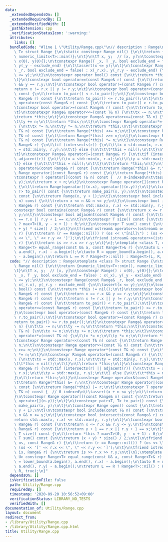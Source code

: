 ```yaml
---
data:
  _extendedDependsOn: []
  _extendedRequiredBy: []
  _extendedVerifiedWith: []
  _pathExtension: cpp
  _verificationStatusIcon: ':warning:'
  attributes:
    links: []
  bundledCode: "#line 1 \"Utility/Range.cpp\"\n// description : Range\ntemplate <class\
    \ T> struct Range {\n\tstatic constexpr Range nil() {\n\t\treturn {numeric_limits<T>::min(),\
    \ numeric_limits<T>::min()};\n\t}\n\tT x, y;  // [x, y]\n\tconstexpr Range() :\
    \ x(0), y(0){};\n\tconstexpr Range(T _x, T _y, bool exclude_end = false) : x(_x),\
    \ y(_y - exclude_end) {\n\t\tassert(x <= y);\n\t}\n\tconstexpr Range(const Range&\
    \ _r, bool exclude_end = false) : x(_r.x), y(_r.y - exclude_end) {\n\t\tassert(x\
    \ <= y);\n\t}\n\tconstexpr operator bool() const {\n\t\treturn *this != nil();\n\
    \t}\n\tconstexpr bool operator==(const Range& r) const {\n\t\treturn x == r.x\
    \ && y == r.y;\n\t}\n\tconstexpr bool operator!=(const Range& r) const {\n\t\t\
    return x != r.x || y != r.y;\n\t}\n\tconstexpr bool operator<(const Range& r)\
    \ const {\n\t\treturn to_pair() < r.to_pair();\n\t}\n\tconstexpr bool operator<=(const\
    \ Range& r) const {\n\t\treturn to_pair() <= r.to_pair();\n\t}\n\tconstexpr bool\
    \ operator>(const Range& r) const {\n\t\treturn to_pair() > r.to_pair();\n\t}\n\
    \tconstexpr bool operator>=(const Range& r) const {\n\t\treturn to_pair() >= r.to_pair();\n\
    \t}\n\tconstexpr Range& operator<<=(const T& n) {\n\t\tx -= n;\n\t\ty -= n;\n\t\
    \treturn *this;\n\t}\n\tconstexpr Range& operator>>=(const T& n) {\n\t\tx += n;\n\
    \t\ty += n;\n\t\treturn *this;\n\t}\n\tconstexpr Range& operator*=(const T& n)\
    \ {\n\t\tx *= n;\n\t\ty *= n;\n\t\treturn *this;\n\t}\n\tconstexpr Range operator<<(const\
    \ T& n) const {\n\t\treturn Range(*this) <<= n;\n\t}\n\tconstexpr Range operator>>(const\
    \ T& n) const {\n\t\treturn Range(*this) >>= n;\n\t}\n\tconstexpr Range operator*(const\
    \ T& n) const {\n\t\treturn Range(*this) *= n;\n\t}\n\tconstexpr Range& operator&=(const\
    \ Range& r) {\n\t\tif (intersects(r)) {\n\t\t\tx = std::max(x, r.x);\n\t\t\ty\
    \ = std::min(y, r.y);\n\t\t} else {\n\t\t\t*this = nil();\n\t\t}\n\t\treturn *this;\n\
    \t}\n\tconstexpr Range& operator|=(const Range& r) {\n\t\tif (intersects(r) ||\
    \ adjacent(r)) {\n\t\t\tx = std::min(x, r.x);\n\t\t\ty = std::max(y, r.y);\n\t\
    \t} else {\n\t\t\t*this = nil();\n\t\t}\n\t\treturn *this;\n\t}\n\tconstexpr Range\
    \ operator&(const Range& r) const {\n\t\treturn Range(*this) &= r;\n\t}\n\tconstexpr\
    \ Range operator|(const Range& r) const {\n\t\treturn Range(*this) |= r;\n\t}\n\
    \tconstexpr T operator[](const T& n) const {  // 0-indexed\n\t\tassert(x + n <=\
    \ y);\n\t\treturn x + n;\n\t}\n\tconstexpr Range operator[](const Range& n) const\
    \ {\n\t\treturn Range(operator[](n.x), operator[](n.y));\n\t}\n\tconstexpr pair<T,\
    \ T> to_pair() const {\n\t\treturn make_pair(x, y);\n\t}\n\tconstexpr Range open()\
    \ const {\n\t\treturn Range(x, y + 1);\n\t}\n\tconstexpr bool include(const T&\
    \ n) const {\n\t\treturn x <= n && n <= y;\n\t}\n\tconstexpr bool intersects(const\
    \ Range& r) const {\n\t\treturn std::max(x, r.x) <= std::min(y, r.y);\n\t}\n\t\
    constexpr bool contains(const Range& r) const {\n\t\treturn x <= r.x && r.y <=\
    \ y;\n\t}\n\tconstexpr bool adjacent(const Range& r) const {\n\t\treturn y + 1\
    \ == r.x || r.y + 1 == x;\n\t}\n\tconstexpr T size() const {\n\t\treturn *this\
    \ ? max<T>(0, y - x + 1) : 0;\n\t}\n\tconstexpr T sum() const {\n\t\treturn (x\
    \ + y) * size() / 2;\n\t}\n\tfriend ostream& operator<<(ostream& os, const Range&\
    \ r) {\n\t\treturn (r == Range::nil()) ? (os << \"[nil]\") : (os << '[' << r.x\
    \ << \", \" << r.y << ']');\n\t}\n\tfriend istream& operator>>(istream& is, Range&\
    \ r) {\n\t\treturn is >> r.x >> r.y;\n\t}\n};\ntemplate <class T, class U> constexpr\
    \ Range<T> equal_range(const U& a, const Range<T>& r) {\n\tauto L = lower_bound(a.begin(),\
    \ a.end(), r.x) - a.begin();\n\tauto R = upper_bound(a.begin(), a.end(), r.y)\
    \ - a.begin();\n\treturn L == R ? Range<T>::nil() : Range<T>(L, R, true);\n}\n"
  code: "// description : Range\ntemplate <class T> struct Range {\n\tstatic constexpr\
    \ Range nil() {\n\t\treturn {numeric_limits<T>::min(), numeric_limits<T>::min()};\n\
    \t}\n\tT x, y;  // [x, y]\n\tconstexpr Range() : x(0), y(0){};\n\tconstexpr Range(T\
    \ _x, T _y, bool exclude_end = false) : x(_x), y(_y - exclude_end) {\n\t\tassert(x\
    \ <= y);\n\t}\n\tconstexpr Range(const Range& _r, bool exclude_end = false) :\
    \ x(_r.x), y(_r.y - exclude_end) {\n\t\tassert(x <= y);\n\t}\n\tconstexpr operator\
    \ bool() const {\n\t\treturn *this != nil();\n\t}\n\tconstexpr bool operator==(const\
    \ Range& r) const {\n\t\treturn x == r.x && y == r.y;\n\t}\n\tconstexpr bool operator!=(const\
    \ Range& r) const {\n\t\treturn x != r.x || y != r.y;\n\t}\n\tconstexpr bool operator<(const\
    \ Range& r) const {\n\t\treturn to_pair() < r.to_pair();\n\t}\n\tconstexpr bool\
    \ operator<=(const Range& r) const {\n\t\treturn to_pair() <= r.to_pair();\n\t\
    }\n\tconstexpr bool operator>(const Range& r) const {\n\t\treturn to_pair() >\
    \ r.to_pair();\n\t}\n\tconstexpr bool operator>=(const Range& r) const {\n\t\t\
    return to_pair() >= r.to_pair();\n\t}\n\tconstexpr Range& operator<<=(const T&\
    \ n) {\n\t\tx -= n;\n\t\ty -= n;\n\t\treturn *this;\n\t}\n\tconstexpr Range& operator>>=(const\
    \ T& n) {\n\t\tx += n;\n\t\ty += n;\n\t\treturn *this;\n\t}\n\tconstexpr Range&\
    \ operator*=(const T& n) {\n\t\tx *= n;\n\t\ty *= n;\n\t\treturn *this;\n\t}\n\
    \tconstexpr Range operator<<(const T& n) const {\n\t\treturn Range(*this) <<=\
    \ n;\n\t}\n\tconstexpr Range operator>>(const T& n) const {\n\t\treturn Range(*this)\
    \ >>= n;\n\t}\n\tconstexpr Range operator*(const T& n) const {\n\t\treturn Range(*this)\
    \ *= n;\n\t}\n\tconstexpr Range& operator&=(const Range& r) {\n\t\tif (intersects(r))\
    \ {\n\t\t\tx = std::max(x, r.x);\n\t\t\ty = std::min(y, r.y);\n\t\t} else {\n\t\
    \t\t*this = nil();\n\t\t}\n\t\treturn *this;\n\t}\n\tconstexpr Range& operator|=(const\
    \ Range& r) {\n\t\tif (intersects(r) || adjacent(r)) {\n\t\t\tx = std::min(x,\
    \ r.x);\n\t\t\ty = std::max(y, r.y);\n\t\t} else {\n\t\t\t*this = nil();\n\t\t\
    }\n\t\treturn *this;\n\t}\n\tconstexpr Range operator&(const Range& r) const {\n\
    \t\treturn Range(*this) &= r;\n\t}\n\tconstexpr Range operator|(const Range& r)\
    \ const {\n\t\treturn Range(*this) |= r;\n\t}\n\tconstexpr T operator[](const\
    \ T& n) const {  // 0-indexed\n\t\tassert(x + n <= y);\n\t\treturn x + n;\n\t\
    }\n\tconstexpr Range operator[](const Range& n) const {\n\t\treturn Range(operator[](n.x),\
    \ operator[](n.y));\n\t}\n\tconstexpr pair<T, T> to_pair() const {\n\t\treturn\
    \ make_pair(x, y);\n\t}\n\tconstexpr Range open() const {\n\t\treturn Range(x,\
    \ y + 1);\n\t}\n\tconstexpr bool include(const T& n) const {\n\t\treturn x <=\
    \ n && n <= y;\n\t}\n\tconstexpr bool intersects(const Range& r) const {\n\t\t\
    return std::max(x, r.x) <= std::min(y, r.y);\n\t}\n\tconstexpr bool contains(const\
    \ Range& r) const {\n\t\treturn x <= r.x && r.y <= y;\n\t}\n\tconstexpr bool adjacent(const\
    \ Range& r) const {\n\t\treturn y + 1 == r.x || r.y + 1 == x;\n\t}\n\tconstexpr\
    \ T size() const {\n\t\treturn *this ? max<T>(0, y - x + 1) : 0;\n\t}\n\tconstexpr\
    \ T sum() const {\n\t\treturn (x + y) * size() / 2;\n\t}\n\tfriend ostream& operator<<(ostream&\
    \ os, const Range& r) {\n\t\treturn (r == Range::nil()) ? (os << \"[nil]\") :\
    \ (os << '[' << r.x << \", \" << r.y << ']');\n\t}\n\tfriend istream& operator>>(istream&\
    \ is, Range& r) {\n\t\treturn is >> r.x >> r.y;\n\t}\n};\ntemplate <class T, class\
    \ U> constexpr Range<T> equal_range(const U& a, const Range<T>& r) {\n\tauto L\
    \ = lower_bound(a.begin(), a.end(), r.x) - a.begin();\n\tauto R = upper_bound(a.begin(),\
    \ a.end(), r.y) - a.begin();\n\treturn L == R ? Range<T>::nil() : Range<T>(L,\
    \ R, true);\n}"
  dependsOn: []
  isVerificationFile: false
  path: Utility/Range.cpp
  requiredBy: []
  timestamp: '2020-09-20 10:56:52+09:00'
  verificationStatus: LIBRARY_NO_TESTS
  verifiedWith: []
documentation_of: Utility/Range.cpp
layout: document
redirect_from:
- /library/Utility/Range.cpp
- /library/Utility/Range.cpp.html
title: Utility/Range.cpp
---
```

